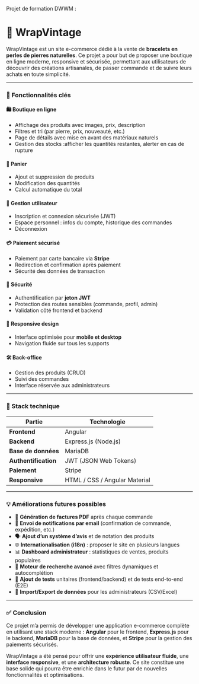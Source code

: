 
Projet de formation DWWM :

# 🌿 WrapVintage

WrapVintage est un site e-commerce dédié à la vente de **bracelets en perles de pierres naturelles**. Ce projet a pour but de proposer une boutique en ligne moderne, responsive et sécurisée, permettant aux utilisateurs de découvrir des créations artisanales, de passer commande et de suivre leurs achats en toute simplicité.

---

### 🚀 Fonctionnalités clés

#### 🛍️ Boutique en ligne
- Affichage des produits avec images, prix, description
- Filtres et tri (par pierre, prix, nouveauté, etc.)
- Page de détails avec mise en avant des matériaux naturels
- Gestion des stocks :afficher les quantités restantes, alerter en cas de rupture

#### 🧺 Panier
- Ajout et suppression de produits
- Modification des quantités
- Calcul automatique du total

#### 👤 Gestion utilisateur
- Inscription et connexion sécurisée (JWT)
- Espace personnel : infos du compte, historique des commandes
- Déconnexion

#### 💳 Paiement sécurisé
- Paiement par carte bancaire via **Stripe**
- Redirection et confirmation après paiement
- Sécurité des données de transaction

#### 🔐 Sécurité
- Authentification par **jeton JWT**
- Protection des routes sensibles (commande, profil, admin)
- Validation côté frontend et backend

#### 📱 Responsive design
- Interface optimisée pour **mobile et desktop**
- Navigation fluide sur tous les supports

#### 🛠️ Back-office
- Gestion des produits (CRUD)
- Suivi des commandes
- Interface réservée aux administrateurs

---

### 🧰 Stack technique

| Partie            | Technologie       |
|-------------------|------------------|
| **Frontend**       | Angular           |
| **Backend**        | Express.js (Node.js) |
| **Base de données**| MariaDB           |
| **Authentification** | JWT (JSON Web Tokens) |
| **Paiement**       | Stripe            |
| **Responsive**     | HTML / CSS / Angular Material |

---

### 💡 Améliorations futures possibles

- 🧾 **Génération de factures PDF** après chaque commande
- 📨 **Envoi de notifications par email** (confirmation de commande, expédition, etc.)
- 🗣️ **Ajout d’un système d’avis** et de notation des produits
- 🌐 **Internationalisation (i18n)** : proposer le site en plusieurs langues
- 📊 **Dashboard administrateur** : statistiques de ventes, produits populaires
- 🔎 **Moteur de recherche avancé** avec filtres dynamiques et autocomplétion
- 🧪 **Ajout de tests** unitaires (frontend/backend) et de tests end-to-end (E2E)
- 📁 **Import/Export de données** pour les administrateurs (CSV/Excel)

---

### ✅ Conclusion

Ce projet m’a permis de développer une application e-commerce complète en utilisant une stack moderne : **Angular** pour le frontend, **Express.js** pour le backend, **MariaDB** pour la base de données, et **Stripe** pour la gestion des paiements sécurisés.

WrapVintage a été pensé pour offrir une **expérience utilisateur fluide**, une **interface responsive**, et une **architecture robuste**. Ce site constitue une base solide qui pourra être enrichie dans le futur par de nouvelles fonctionnalités et optimisations.
